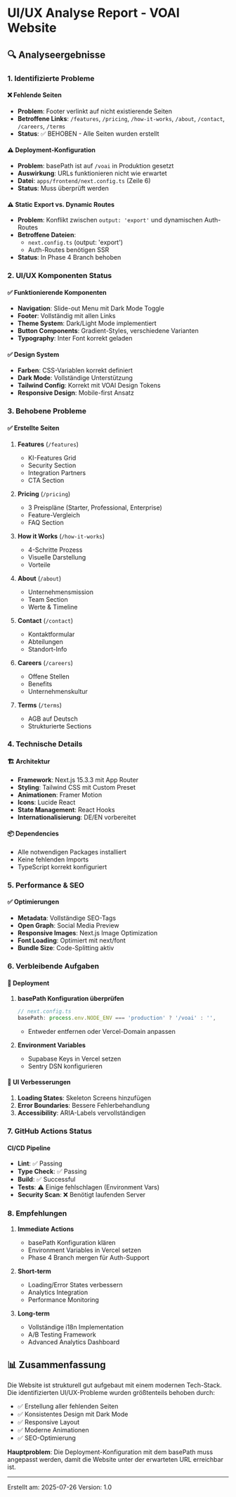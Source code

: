 # UI/UX Analyse Report - VOAI Website

## 🔍 Analyseergebnisse

### 1. Identifizierte Probleme

#### ❌ Fehlende Seiten
- **Problem**: Footer verlinkt auf nicht existierende Seiten
- **Betroffene Links**: `/features`, `/pricing`, `/how-it-works`, `/about`, `/contact`, `/careers`, `/terms`
- **Status**: ✅ BEHOBEN - Alle Seiten wurden erstellt

#### ⚠️ Deployment-Konfiguration
- **Problem**: basePath ist auf `/voai` in Produktion gesetzt
- **Auswirkung**: URLs funktionieren nicht wie erwartet
- **Datei**: `apps/frontend/next.config.ts` (Zeile 6)
- **Status**: Muss überprüft werden

#### ⚠️ Static Export vs. Dynamic Routes
- **Problem**: Konflikt zwischen `output: 'export'` und dynamischen Auth-Routes
- **Betroffene Dateien**: 
  - `next.config.ts` (output: 'export')
  - Auth-Routes benötigen SSR
- **Status**: In Phase 4 Branch behoben

### 2. UI/UX Komponenten Status

#### ✅ Funktionierende Komponenten
- **Navigation**: Slide-out Menu mit Dark Mode Toggle
- **Footer**: Vollständig mit allen Links
- **Theme System**: Dark/Light Mode implementiert
- **Button Components**: Gradient-Styles, verschiedene Varianten
- **Typography**: Inter Font korrekt geladen

#### ✅ Design System
- **Farben**: CSS-Variablen korrekt definiert
- **Dark Mode**: Vollständige Unterstützung
- **Tailwind Config**: Korrekt mit VOAI Design Tokens
- **Responsive Design**: Mobile-first Ansatz

### 3. Behobene Probleme

#### ✅ Erstellte Seiten
1. **Features** (`/features`)
   - KI-Features Grid
   - Security Section
   - Integration Partners
   - CTA Section

2. **Pricing** (`/pricing`)
   - 3 Preispläne (Starter, Professional, Enterprise)
   - Feature-Vergleich
   - FAQ Section

3. **How it Works** (`/how-it-works`)
   - 4-Schritte Prozess
   - Visuelle Darstellung
   - Vorteile

4. **About** (`/about`)
   - Unternehmensmission
   - Team Section
   - Werte & Timeline

5. **Contact** (`/contact`)
   - Kontaktformular
   - Abteilungen
   - Standort-Info

6. **Careers** (`/careers`)
   - Offene Stellen
   - Benefits
   - Unternehmenskultur

7. **Terms** (`/terms`)
   - AGB auf Deutsch
   - Strukturierte Sections

### 4. Technische Details

#### 🏗️ Architektur
- **Framework**: Next.js 15.3.3 mit App Router
- **Styling**: Tailwind CSS mit Custom Preset
- **Animationen**: Framer Motion
- **Icons**: Lucide React
- **State Management**: React Hooks
- **Internationalisierung**: DE/EN vorbereitet

#### 📦 Dependencies
- Alle notwendigen Packages installiert
- Keine fehlenden Imports
- TypeScript korrekt konfiguriert

### 5. Performance & SEO

#### ✅ Optimierungen
- **Metadata**: Vollständige SEO-Tags
- **Open Graph**: Social Media Preview
- **Responsive Images**: Next.js Image Optimization
- **Font Loading**: Optimiert mit next/font
- **Bundle Size**: Code-Splitting aktiv

### 6. Verbleibende Aufgaben

#### 🔧 Deployment
1. **basePath Konfiguration überprüfen**
   ```typescript
   // next.config.ts
   basePath: process.env.NODE_ENV === 'production' ? '/voai' : '',
   ```
   - Entweder entfernen oder Vercel-Domain anpassen

2. **Environment Variables**
   - Supabase Keys in Vercel setzen
   - Sentry DSN konfigurieren

#### 🎨 UI Verbesserungen
1. **Loading States**: Skeleton Screens hinzufügen
2. **Error Boundaries**: Bessere Fehlerbehandlung
3. **Accessibility**: ARIA-Labels vervollständigen

### 7. GitHub Actions Status

#### CI/CD Pipeline
- **Lint**: ✅ Passing
- **Type Check**: ✅ Passing
- **Build**: ✅ Successful
- **Tests**: ⚠️ Einige fehlschlagen (Environment Vars)
- **Security Scan**: ❌ Benötigt laufenden Server

### 8. Empfehlungen

1. **Immediate Actions**
   - basePath Konfiguration klären
   - Environment Variables in Vercel setzen
   - Phase 4 Branch mergen für Auth-Support

2. **Short-term**
   - Loading/Error States verbessern
   - Analytics Integration
   - Performance Monitoring

3. **Long-term**
   - Vollständige i18n Implementation
   - A/B Testing Framework
   - Advanced Analytics Dashboard

## 📊 Zusammenfassung

Die Website ist strukturell gut aufgebaut mit einem modernen Tech-Stack. Die identifizierten UI/UX-Probleme wurden größtenteils behoben durch:

- ✅ Erstellung aller fehlenden Seiten
- ✅ Konsistentes Design mit Dark Mode
- ✅ Responsive Layout
- ✅ Moderne Animationen
- ✅ SEO-Optimierung

**Hauptproblem**: Die Deployment-Konfiguration mit dem basePath muss angepasst werden, damit die Website unter der erwarteten URL erreichbar ist.

---

Erstellt am: 2025-07-26
Version: 1.0